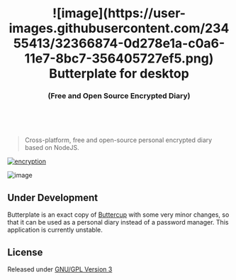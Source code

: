 <h1 align="center">
  <br/>
  ![image](https://user-images.githubusercontent.com/23455413/32366874-0d278e1a-c0a6-11e7-8bc7-356405727ef5.png)
  Butterplate for desktop
</h1>
 <h3 align="center"> (Free and Open Source Encrypted Diary)</h3>
  <br/>
  <br/>
  <br/>


> Cross-platform, free and open-source personal encrypted diary based on NodeJS.

 [![encryption](https://img.shields.io/badge/Encryption-AES%20256%20CBC-red.svg)](https://tools.ietf.org/html/rfc3602)

![image](https://user-images.githubusercontent.com/23455413/32187011-b2d67180-bdc9-11e7-8cf1-3ee7c6a27df3.png)

## Under Development

Butterplate is an exact copy of [Buttercup](https://buttercup.pw) with some very minor changes, so that it can be used as a personal diary instead of a password manager.
This application is currently unstable.

## License

Released under [GNU/GPL Version 3](LICENSE)
